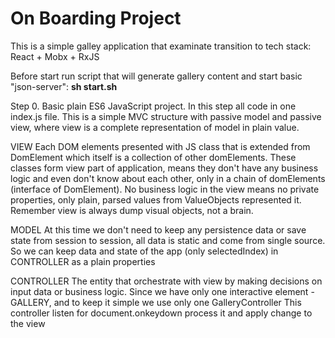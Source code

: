 # On Boarding Project

This is a simple galley application that examinate transition to tech stack: React + Mobx + RxJS

Before start run script that will generate gallery content and start basic "json-server": 
**sh start.sh**

Step 0. Basic plain ES6 JavaScript project.
In this step all code in one index.js file.
This is a simple MVC structure with passive model and passive view, where view is a complete representation of model in plain value.

VIEW 
Each DOM elements presented with JS class that is extended from DomElement which itself is a collection of other domElements. 
These classes form view part of application, means they don't have any business logic and even don't know about each other, only in a chain of domElements (interface of DomElement).
No business logic in the view means no private properties, only plain, parsed values from ValueObjects represented it. Remember view is always dump visual objects, not a brain.

MODEL
At this time we don't need to keep any persistence data or save state from session to session, all data is static and come from single source.
So we can keep data and state of the app (only selectedIndex) in CONTROLLER as a plain properties

CONTROLLER
The entity that orchestrate with view by making decisions on input data or business logic. 
Since we have only one interactive element - GALLERY, and to keep it simple we use only one GalleryController
This controller listen for document.onkeydown process it and apply change to the view